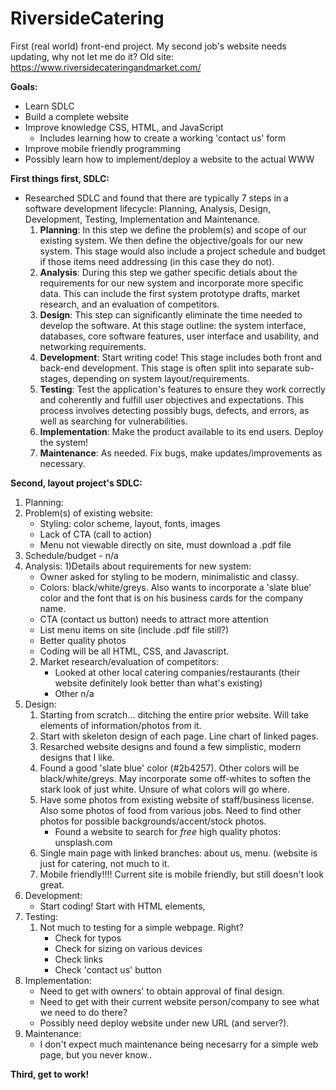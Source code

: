 # RiversideCatering
First (real world) front-end project.
My second job's website needs updating, why not let me do it?
Old site:
https://www.riversidecateringandmarket.com/

**Goals:**
- Learn SDLC
- Build a complete website
- Improve knowledge CSS, HTML, and JavaScript
  - Includes learning how to create a working 'contact us' form
- Improve mobile friendly programming
- Possibly learn how to implement/deploy a website to the actual WWW

**First things first, SDLC:**
- Researched SDLC and found that there are typically 7 steps in a software development lifecycle: Planning, Analysis, Design, Development, Testing, Implementation and Maintenance.
  1) **Planning**: In this step we define the problem(s) and scope of our existing system. We then define the objective/goals for our new system. This stage would also include a project schedule and budget if those items need addressing (in this case they do not).
  2) **Analysis**: During this step we gather specific detials about the requirements for our new system and incorporate more specific data. This can include the first system prototype drafts, market research, and an evaluation of competitors.
  3) **Design**: This step can significantly eliminate the time needed to develop the software. At this stage outline: the system interface, databases, core software features, user interface and usability, and networking requirements.
  4) **Development**: Start writing code! This stage includes both front and back-end development. This stage is often split into separate sub-stages, depending on system layout/requirements.
  5) **Testing**: Test the application's features to ensure they work correctly and coherently and fulfill user objectives and expectations. This process involves detecting possibly bugs, defects, and errors, as well as searching for vulnerabilities.
  6) **Implementation**: Make the product available to its end users. Deploy the system!
  7) **Maintenance**: As needed. Fix bugs, make updates/improvements as necessary.

**Second, layout project's SDLC:**
1) Planning:
  1) Problem(s) of existing website:
     - Styling: color scheme, layout, fonts, images
     - Lack of CTA (call to action)
     - Menu not viewable directly on site, must download a .pdf file
  2) Schedule/budget - n/a
2) Analysis:
   1)Details about requirements for new system:
      - Owner asked for styling to be modern, minimalistic and classy.
      - Colors: black/white/greys. Also wants to incorporate a 'slate blue' color and the font that is on his business cards for the company name.
      - CTA (contact us button) needs to attract more attention
      - List menu items on site (include .pdf file still?)
      - Better quality photos
      - Coding will be all HTML, CSS, and Javascript.
   2) Market research/evaluation of competitors:
      - Looked at other local catering companies/restaurants (their website definitely look better than what's existing)
      - Other n/a
3) Design:
   1) Starting from scratch... ditching the entire prior website. Will take elements of information/photos from it.
   2) Start with skeleton design of each page. Line chart of linked pages.
   3) Resarched website designs and found a few simplistic, modern designs that I like.
   4) Found a good 'slate blue' color (#2b4257). Other colors will be black/white/greys. May incorporate some off-whites to soften the stark look of just white. Unsure of what colors will go where.
   5) Have some photos from existing website of staff/business license. Also some photos of food from various jobs. Need to find other photos for possible backgrounds/accent/stock photos.
      - Found a website to search for *free* high quality photos: unsplash.com
   6) Single main page with linked branches: about us, menu. (website is just for catering, not much to it.
   7) Mobile friendly!!!! Current site is mobile friendly, but still doesn't look great.
4) Development:
   - Start coding! Start with HTML elements,
5) Testing:
   1) Not much to testing for a simple webpage. Right?
      - Check for typos
      - Check for sizing on various devices
      - Check links
      - Check 'contact us' button
6) Implementation:
   - Need to get with owners' to obtain approval of final design.
   - Need to get with their current website person/company to see what we need to do there?
   - Possibly need deploy website under new URL (and server?).
7) Maintenance:
   - I don't expect much maintenance being necesarry for a simple web page, but you never know..
  
**Third, get to work!**
